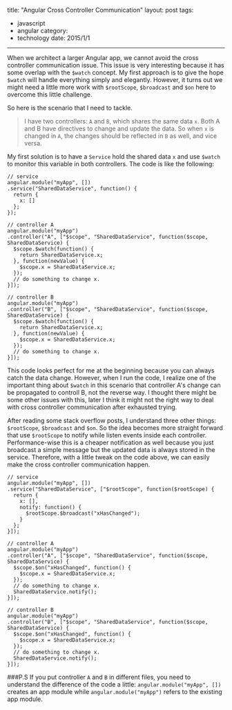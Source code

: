 title: "Angular Cross Controller Communication"
layout: post
tags:
- javascript
- angular
category:
- technology
date: 2015/1/1
---

When we architect a larger Angular app, we cannot avoid the cross controller communication issue. This issue is very interesting because it has some overlap with the `$watch` concept. My first approach is to give the hope `$watch` will handle everything simply and elegantly. However, it turns out we might need a little more work with `$rootScope`, `$broadcast` and `$on` here to overcome this little challenge.

<!-- more -->

So here is the scenario that I need to tackle.

> I have two controllers: `A` and `B`, which shares the same data `x`. Both A and B have directives to change and update the data. So when `x` is changed in `A`, the changes should be reflected in `B` as well, and vice versa.

My first solution is to have a `Service` hold the shared data `x` and use `$watch` to monitor this variable in both controllers. The code is like the following:

```{javascript}
// service
angular.module("myApp", [])
.service("SharedDataService", function() {
  return {
    x: []
  };
});

// controller A
angular.module("myApp")
.controller("A", ["$scope", "SharedDataService", function($scope, SharedDataService) {
  $scope.$watch(function() {
    return SharedDataService.x;
  }, function(newValue) {
    $scope.x = SharedDataService.x;
  });
  // do something to change x.
}]);

// controller B
angular.module("myApp")
.controller("B", ["$scope", "SharedDataService", function($scope, SharedDataService) {
  $scope.$watch(function() {
    return SharedDataService.x;
  }, function(newValue) {
    $scope.x = SharedDataService.x;
  });
  // do something to change x.
}]);
```

This code looks perfect for me at the beginning because you can always catch the data change. However, when I run the code, I realize one of the important thing about `$watch` in this scenario that controller A's change can be propagated to controll B, not the reverse way. I thought there might be some other issues with this, later I think it might not the right way to deal with cross controller communication after exhausted trying.

After reading some stack overflow posts, I understand three other things: `$rootScope`, `$broadcast` and `$on`. So the idea becomes more straight forward that use `$rootScope` to notify while listen events inside each controller. Performance-wise this is a cheaper notification as well because you just broadcast a simple message but the updated data is always stored in the service. Therefore, with a little tweak on the code above, we can easily make the cross controller communication happen.

```{javascript}
// service
angular.module("myApp", [])
.service("SharedDataService", ["$rootScope", function($rootScope) {
  return {
    x: [],
    notify: function() {
      $rootScope.$broadcast("xHasChanged");
    }
  };
}]);

// controller A
angular.module("myApp")
.controller("A", ["$scope", "SharedDataService", function($scope, SharedDataService) {
  $scope.$on("xHasChanged", function() {
    $scope.x = SharedDataService.x;
  });
  // do something to change x.
  SharedDataService.notify();
}]);

// controller B
angular.module("myApp")
.controller("B", ["$scope", "SharedDataService", function($scope, SharedDataService) {
  $scope.$on("xHasChanged", function() {
    $scope.x = SharedDataService.x;
  });
  // do something to change x.
  SharedDataService.notify();
}]);
```

###P.S
If you put controller `A` and `B` in different files, you need to understand the difference of the code a little: `angular.module("myApp", [])` creates an app module while `angular.module("myApp")` refers to the existing app module.
